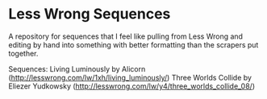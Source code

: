 Less Wrong Sequences
====================

A repository for sequences that I feel like pulling from Less Wrong and editing by hand into something with better formatting than the scrapers put together.

Sequences:
Living Luminously by Alicorn (http://lesswrong.com/lw/1xh/living_luminously/)
Three Worlds Collide by Eliezer Yudkowsky (http://lesswrong.com/lw/y4/three_worlds_collide_08/)
